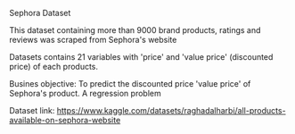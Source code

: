 Sephora Dataset

This dataset containing more than 9000 brand products, ratings and reviews was scraped from Sephora's website

Datasets contains 21 variables with 'price' and 'value price' (discounted price) of each products.

Busines objective: To predict the discounted price 'value price' of Sephora's product. A regression problem

Dataset link: https://www.kaggle.com/datasets/raghadalharbi/all-products-available-on-sephora-website
